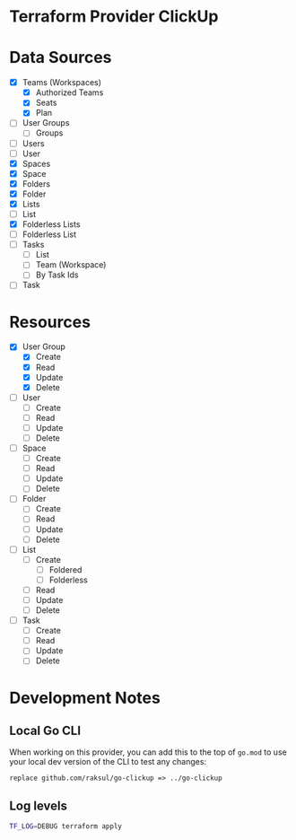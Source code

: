 # Terraform Provider ClickUp

# Data Sources
- [x] Teams (Workspaces)
  - [x] Authorized Teams
  - [x] Seats
  - [x] Plan
- [ ] User Groups
  - [ ] Groups
- [ ] Users
- [ ] User
- [x] Spaces
- [x] Space
- [x] Folders
- [x] Folder
- [x] Lists
- [ ] List
- [x] Folderless Lists
- [ ] Folderless List
- [ ] Tasks
  - [ ] List
  - [ ] Team (Workspace)
  - [ ] By Task Ids
- [ ] Task

# Resources
- [x] User Group
  - [x] Create
  - [x] Read
  - [x] Update
  - [x] Delete
- [ ] User
  - [ ] Create
  - [ ] Read
  - [ ] Update
  - [ ] Delete
- [ ] Space
  - [ ] Create
  - [ ] Read
  - [ ] Update
  - [ ] Delete
- [ ] Folder
  - [ ] Create
  - [ ] Read
  - [ ] Update
  - [ ] Delete
- [ ] List
  - [ ] Create
    - [ ] Foldered
    - [ ] Folderless
  - [ ] Read
  - [ ] Update
  - [ ] Delete
- [ ] Task
  - [ ] Create
  - [ ] Read
  - [ ] Update
  - [ ] Delete

# Development Notes

## Local Go CLI

When working on this provider, you can add this to the top of `go.mod` to use your local dev version of the CLI to test any changes:
```
replace github.com/raksul/go-clickup => ../go-clickup
```

## Log levels

```sh
TF_LOG=DEBUG terraform apply
```
